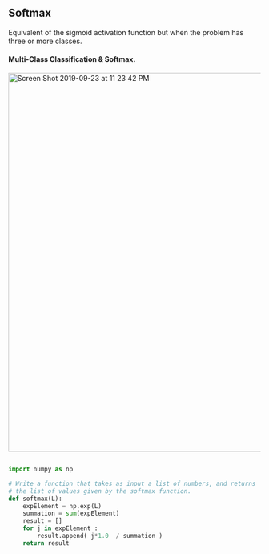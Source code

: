 ## Softmax

Equivalent of the sigmoid activation function but when the problem has three or more classes.

#### Multi-Class Classification & Softmax.


<img width="756" alt="Screen Shot 2019-09-23 at 11 23 42 PM" src="https://user-images.githubusercontent.com/46575719/65478843-3ee28900-de59-11e9-8e2d-5bb61d279cd6.png">



```python

import numpy as np

# Write a function that takes as input a list of numbers, and returns
# the list of values given by the softmax function.
def softmax(L):
    expElement = np.exp(L)
    summation = sum(expElement)
    result = []
    for j in expElement :
        result.append( j*1.0  / summation )
    return result

```
